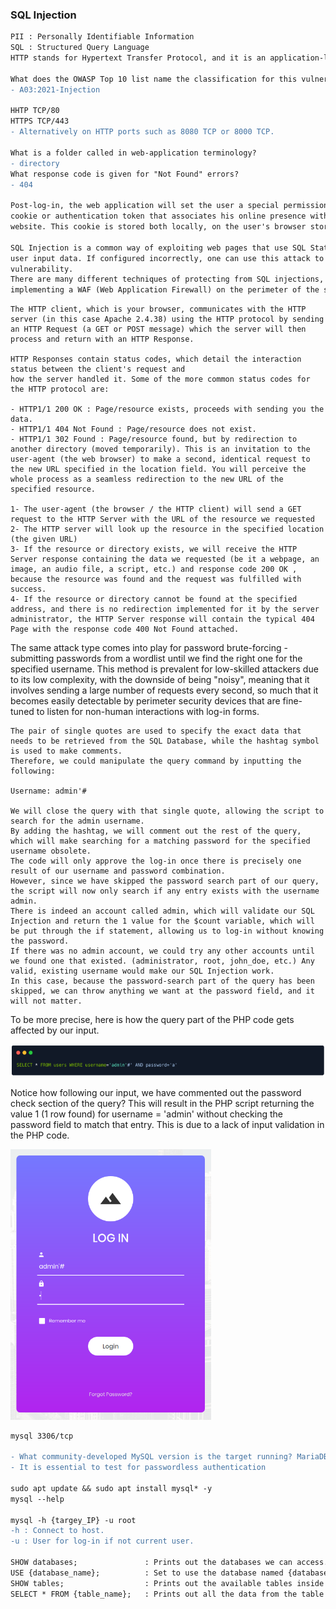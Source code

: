 ### SQL Injection

```diff
PII : Personally Identifiable Information 
SQL : Structured Query Language
HTTP stands for Hypertext Transfer Protocol, and it is an application-layer protocol used for transmitting hypermedia documents, such as HTML (Hypertext Markup Language).

What does the OWASP Top 10 list name the classification for this vulnerability? 
- A03:2021-Injection 

HHTP TCP/80
HTTPS TCP/443
- Alternatively on HTTP ports such as 8080 TCP or 8000 TCP.  

What is a folder called in web-application terminology? 
- directory
What response code is given for "Not Found" errors? 
- 404

Post-log-in, the web application will set the user a special permission in the form of a
cookie or authentication token that associates his online presence with his authenticated presence on the
website. This cookie is stored both locally, on the user's browser storage, and the webserver.

SQL Injection is a common way of exploiting web pages that use SQL Statements that retrieve and store
user input data. If configured incorrectly, one can use this attack to exploit the well-known SQL Injection
vulnerability. 
There are many different techniques of protecting from SQL injections, some of them being input validation, parameterized queries, stored procedures, and
implementing a WAF (Web Application Firewall) on the perimeter of the server's network.
``` 

```
The HTTP client, which is your browser, communicates with the HTTP server (in this case Apache 2.4.38) using the HTTP protocol by sending an HTTP Request (a GET or POST message) which the server will then process and return with an HTTP Response.

HTTP Responses contain status codes, which detail the interaction status between the client's request and
how the server handled it. Some of the more common status codes for the HTTP protocol are:

- HTTP1/1 200 OK : Page/resource exists, proceeds with sending you the data.
- HTTP1/1 404 Not Found : Page/resource does not exist.
- HTTP1/1 302 Found : Page/resource found, but by redirection to another directory (moved temporarily). This is an invitation to the user-agent (the web browser) to make a second, identical request to the new URL specified in the location field. You will perceive the whole process as a seamless redirection to the new URL of the specified resource.

1- The user-agent (the browser / the HTTP client) will send a GET request to the HTTP Server with the URL of the resource we requested
2- The HTTP server will look up the resource in the specified location (the given URL)
3- If the resource or directory exists, we will receive the HTTP Server response containing the data we requested (be it a webpage, an image, an audio file, a script, etc.) and response code 200 OK , because the resource was found and the request was fulfilled with success.
4- If the resource or directory cannot be found at the specified address, and there is no redirection implemented for it by the server administrator, the HTTP Server response will contain the typical 404 Page with the response code 400 Not Found attached.
```

The same attack type comes into play for password brute-forcing - submitting passwords from a wordlist
until we find the right one for the specified username. This method is prevalent for low-skilled attackers due
to its low complexity, with the downside of being "noisy", meaning that it involves sending a large number of
requests every second, so much that it becomes easily detectable by perimeter security devices that are
fine-tuned to listen for non-human interactions with log-in forms.

```
The pair of single quotes are used to specify the exact data that needs to be retrieved from the SQL Database, while the hashtag symbol is used to make comments. 
Therefore, we could manipulate the query command by inputting the following:

Username: admin'#

We will close the query with that single quote, allowing the script to search for the admin username. 
By adding the hashtag, we will comment out the rest of the query, which will make searching for a matching password for the specified username obsolete. 
The code will only approve the log-in once there is precisely one result of our username and password combination. 
However, since we have skipped the password search part of our query, the script will now only search if any entry exists with the username admin. 
There is indeed an account called admin, which will validate our SQL Injection and return the 1 value for the $count variable, which will be put through the if statement, allowing us to log-in without knowing the password. 
If there was no admin account, we could try any other accounts until we found one that existed. (administrator, root, john_doe, etc.) Any valid, existing username would make our SQL Injection work.
In this case, because the password-search part of the query has been skipped, we can throw anything we want at the password field, and it will not matter.
```
To be more precise, here is how the query part of the PHP code gets affected by our input.

<img src="img/Screenshot from 2022-10-29 14-29-46.png">

Notice how following our input, we have commented out the password check section of the query? 
This will result in the PHP script returning the value 1 (1 row found) for username = 'admin' without checking the password field to match that entry. 
This is due to a lack of input validation in the PHP code.

<img src="img/Screenshot from 2022-10-29 14-31-30.png">

<br>

```diff
mysql 3306/tcp

- What community-developed MySQL version is the target running? MariaDB 
- It is essential to test for passwordless authentication

sudo apt update && sudo apt install mysql* -y
mysql --help

mysql -h {targey_IP} -u root
-h : Connect to host.
-u : User for log-in if not current user.

SHOW databases;               : Prints out the databases we can access.
USE {database_name};          : Set to use the database named {database_name}.
SHOW tables;                  : Prints out the available tables inside the current database.
SELECT * FROM {table_name};   : Prints out all the data from the table {table_name}.
```
